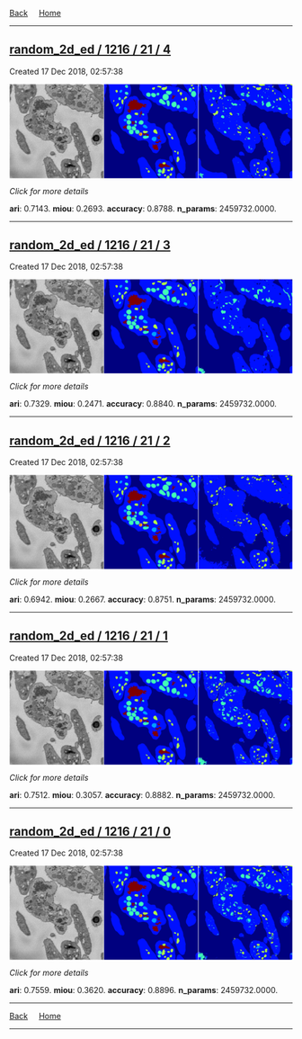 
[Back](..)&nbsp;&nbsp;&nbsp;&nbsp;&nbsp;[Home](https://leapmanlab.github.io/snapshots)

---

<div class="summary"><a href="4"><h2>random_2d_ed / 1216 / 21 / 4</h2></a><p>Created 17 Dec 2018, 02:57:38
</p><a href="4"><img src="4/media/summary.png" align="center"></a><p>
<i>Click for more details</i>
</p></div>

**ari**: 0.7143. **miou**: 0.2693. **accuracy**: 0.8788. **n_params**: 2459732.0000. 

---

<div class="summary"><a href="3"><h2>random_2d_ed / 1216 / 21 / 3</h2></a><p>Created 17 Dec 2018, 02:57:38
</p><a href="3"><img src="3/media/summary.png" align="center"></a><p>
<i>Click for more details</i>
</p></div>

**ari**: 0.7329. **miou**: 0.2471. **accuracy**: 0.8840. **n_params**: 2459732.0000. 

---

<div class="summary"><a href="2"><h2>random_2d_ed / 1216 / 21 / 2</h2></a><p>Created 17 Dec 2018, 02:57:38
</p><a href="2"><img src="2/media/summary.png" align="center"></a><p>
<i>Click for more details</i>
</p></div>

**ari**: 0.6942. **miou**: 0.2667. **accuracy**: 0.8751. **n_params**: 2459732.0000. 

---

<div class="summary"><a href="1"><h2>random_2d_ed / 1216 / 21 / 1</h2></a><p>Created 17 Dec 2018, 02:57:38
</p><a href="1"><img src="1/media/summary.png" align="center"></a><p>
<i>Click for more details</i>
</p></div>

**ari**: 0.7512. **miou**: 0.3057. **accuracy**: 0.8882. **n_params**: 2459732.0000. 

---

<div class="summary"><a href="0"><h2>random_2d_ed / 1216 / 21 / 0</h2></a><p>Created 17 Dec 2018, 02:57:38
</p><a href="0"><img src="0/media/summary.png" align="center"></a><p>
<i>Click for more details</i>
</p></div>

**ari**: 0.7559. **miou**: 0.3620. **accuracy**: 0.8896. **n_params**: 2459732.0000. 

---

[Back](..)&nbsp;&nbsp;&nbsp;&nbsp;&nbsp;[Home](https://leapmanlab.github.io/snapshots)

---